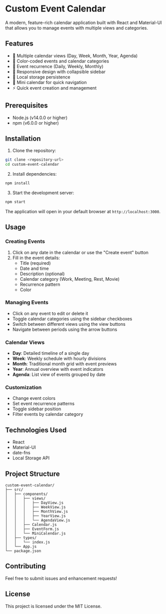 # Custom Event Calendar

A modern, feature-rich calendar application built with React and Material-UI that allows you to manage events with multiple views and categories.

## Features

- 📅 Multiple calendar views (Day, Week, Month, Year, Agenda)
- 🎨 Color-coded events and calendar categories
- 🔄 Event recurrence (Daily, Weekly, Monthly)
- 📱 Responsive design with collapsible sidebar
- 💾 Local storage persistence
- 🎯 Mini calendar for quick navigation
- ⚡ Quick event creation and management

## Prerequisites

- Node.js (v14.0.0 or higher)
- npm (v6.0.0 or higher)

## Installation

1. Clone the repository:
```bash
git clone <repository-url>
cd custom-event-calendar
```

2. Install dependencies:
```bash
npm install
```

3. Start the development server:
```bash
npm start
```

The application will open in your default browser at `http://localhost:3000`.

## Usage

### Creating Events
1. Click on any date in the calendar or use the "Create event" button
2. Fill in the event details:
   - Title (required)
   - Date and time
   - Description (optional)
   - Calendar category (Work, Meeting, Rest, Movie)
   - Recurrence pattern
   - Color

### Managing Events
- Click on any event to edit or delete it
- Toggle calendar categories using the sidebar checkboxes
- Switch between different views using the view buttons
- Navigate between periods using the arrow buttons

### Calendar Views
- **Day**: Detailed timeline of a single day
- **Week**: Weekly schedule with hourly divisions
- **Month**: Traditional month grid with event previews
- **Year**: Annual overview with event indicators
- **Agenda**: List view of events grouped by date

### Customization
- Change event colors
- Set event recurrence patterns
- Toggle sidebar position
- Filter events by calendar category

## Technologies Used

- React
- Material-UI
- date-fns
- Local Storage API

## Project Structure

```
custom-event-calendar/
├── src/
│   ├── components/
│   │   ├── views/
│   │   │   ├── DayView.js
│   │   │   ├── WeekView.js
│   │   │   ├── MonthView.js
│   │   │   ├── YearView.js
│   │   │   └── AgendaView.js
│   │   ├── Calendar.js
│   │   ├── EventForm.js
│   │   └── MiniCalendar.js
│   ├── types/
│   │   └── index.js
│   └── App.js
└── package.json
```

## Contributing

Feel free to submit issues and enhancement requests!

## License

This project is licensed under the MIT License.
